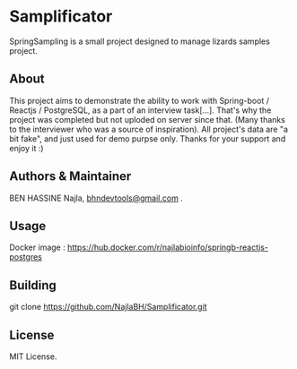 # Samplificator
SpringSampling is a small project designed to manage lizards samples project.

## About
This project aims to demonstrate the ability to work with Spring-boot / Reactjs / PostgreSQL,
as a part of an interview task[...]. That's why the project was completed but not uploded on server
since that. (Many thanks to the interviewer who was a source of inspiration). All project's data 
are "a bit fake", and just used for demo purpse only. Thanks for your support and enjoy it :)


## Authors & Maintainer
BEN HASSINE Najla, bhndevtools@gmail.com .


## Usage
Docker image : <a href="https://hub.docker.com/r/najlabioinfo/springb-reactjs-postgres">https://hub.docker.com/r/najlabioinfo/springb-reactjs-postgres</a>


## Building
git clone https://github.com/NajlaBH/Samplificator.git


## License
MIT License.


